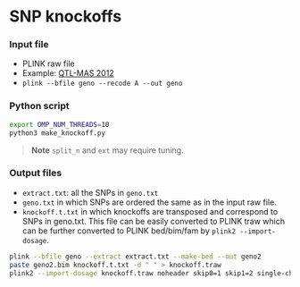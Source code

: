 # SNP knockoffs 

### Input file
- PLINK raw file
- Example: [QTL-MAS 2012](https://bmcproc.biomedcentral.com/articles/10.1186/1753-6561-8-S5-S1)
- `plink --bfile geno --recode A --out geno`

### Python script
```sh
export OMP_NUM_THREADS=10
python3 make_knockoff.py
```
> **Note**
> `split_n` and `ext` may require tuning.

### Output files
- `extract.txt`: all the SNPs in `geno.txt`
- `geno.txt` in which SNPs are ordered the same as in the input raw file.
- `knockoff.t.txt` in which knockoffs are transposed and correspond to SNPs in geno.txt. This file can be easily converted to PLINK traw which can be further converted to PLINK bed/bim/fam by `plink2 --import-dosage`.

```sh
plink --bfile geno --extract extract.txt --make-bed --out geno2
paste geno2.bim knockoff.t.txt -d " " > knockoff.traw
plink2 --import-dosage knockoff.traw noheader skip0=1 skip1=2 single-chr=6 --make-bed --out knockoff --fam geno2.fam

```

